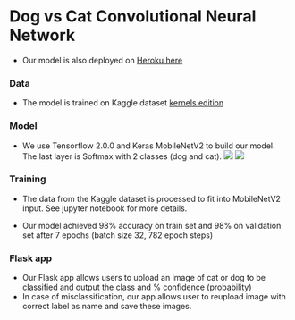 # Dog vs Cat Convolutional Neural Network
- Our model is also deployed on [Heroku here](https://dogvscat-mobilenet.herokuapp.com)

### Data
- The model is trained on Kaggle dataset [kernels edition](https://www.kaggle.com/c/dogs-vs-cats-redux-kernels-edition/data)

### Model
- We use Tensorflow 2.0.0 and Keras MobileNetV2 to build our model. The last layer is Softmax with 2 classes (dog and cat).
![](https://machinethink.net/images/mobilenet-v2/ExpandProject@2x.png)
![](https://machinethink.net/images/mobilenet-v2/Compression@2x.png)

### Training
- The data from the Kaggle dataset is processed to fit into MobileNetV2 input. See jupyter notebook for more details.

- Our model achieved 98% accuracy on train set and 98% on validation set after 7 epochs (batch size 32, 782 epoch steps)

### Flask app
-  Our Flask app allows users to upload an image of cat or dog to be classified and output the class and % confidence (probability)
-   In case of misclassification, our app allows user to reupload image with correct label as name and save these images.
